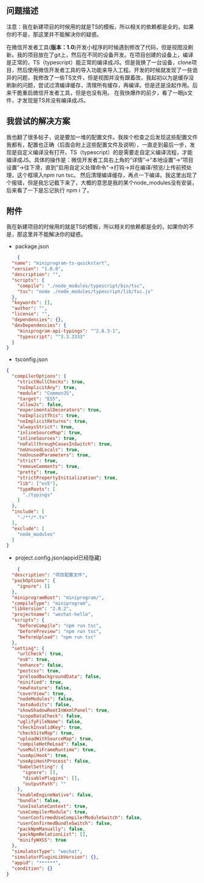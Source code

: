 ## 问题描述
注意：我在新建项目的时候用的就是TS的模板，所以相关的依赖都是全的，如果你的不是，那这里并不能解决你的疑惑。

在微信开发者工具(**版本：1.0**)开发小程序的时候遇到修改了代码，但是视图没刷新。我的项目放在了git上，然后在不同的设备开发。在项目创建的设备上，编译是正常的，TS（typescript）能正常的编译成JS。但是我换了一台设备，clone项目，然后使用微信开发者工具的导入功能来导入工程。开发的时候就发现了一些诡异的问题，我修改了一些TS文件，但是视图并没有跟着改，我起初以为是缓存没刷新的问题，尝试过清编译缓存，清理所有缓存，再编译。但是还是没起作用。后来干脆重启微信开发者工具，但是也没有用。
在我快爆炸的前夕，看了一眼js文件，才发现是TS并没有编译成JS。

## 我尝试的解决方案
我也翻了很多帖子，说是要加一堆的配置文件。我挨个检查之后发现这些配置文件我都有，配置也正确（后面会附上这些配置文件及说明），一直走到最后一步，发现是自定义编译没有打开。TS（typescript）的是需要走自定义编译流程，才能编译成JS。具体的操作是：微信开发者工具右上角的“详情”->“本地设置”->“项目设置”->往下滑，直到"启用自定义处理命令"->打钩->并在编译/预览/上传前预处理，这个框填入npm run tsc。
然后清理编译缓存，再点一下编译。我这里出现了个报错，但是我忘记截下来了，大概的意思是我的某个node_modules没有安装，后来看了一下是忘记执行 npm i 了。

## 附件
我在新建项目的时候用的就是TS的模板，所以相关的依赖都是全的，如果你的不是，那这里并不能解决你的疑惑。

* package.json

```json
    {
  "name": "miniprogram-ts-quickstart",
  "version": "1.0.0",
  "description": "",
  "scripts": {
    "compile": "./node_modules/typescript/bin/tsc",
    "tsc": "node ./node_modules/typescript/lib/tsc.js"
  },
  "keywords": [],
  "author": "",
  "license": "",
  "dependencies": {},
  "devDependencies": {
    "miniprogram-api-typings": "^2.8.3-1",
    "typescript": "^3.3.3333"
  }
}

```

* tsconfig.json

```json
{
  "compilerOptions": {
    "strictNullChecks": true,
    "noImplicitAny": true,
    "module": "CommonJS",
    "target": "ES5",
    "allowJs": false,
    "experimentalDecorators": true,
    "noImplicitThis": true,
    "noImplicitReturns": true,
    "alwaysStrict": true,
    "inlineSourceMap": true,
    "inlineSources": true,
    "noFallthroughCasesInSwitch": true,
    "noUnusedLocals": true,
    "noUnusedParameters": true,
    "strict": true,
    "removeComments": true,
    "pretty": true,
    "strictPropertyInitialization": true,
    "lib": ["es5"],
    "typeRoots": [
      "./typings"
    ]
  },
  "include": [
    "./**/*.ts"
  ],
  "exclude": [
    "node_modules"
  ]
}
```

* project.config.json(appid已经隐藏)
```json
    {
  "description": "项目配置文件",
  "packOptions": {
    "ignore": []
  },
  "miniprogramRoot": "miniprogram/",
  "compileType": "miniprogram",
  "libVersion": "2.8.2",
  "projectname": "wechat-hello",
  "scripts": {
    "beforeCompile": "npm run tsc",
    "beforePreview": "npm run tsc",
    "beforeUpload": "npm run tsc"
  },
  "setting": {
    "urlCheck": true,
    "es6": true,
    "enhance": false,
    "postcss": true,
    "preloadBackgroundData": false,
    "minified": true,
    "newFeature": false,
    "coverView": true,
    "nodeModules": false,
    "autoAudits": false,
    "showShadowRootInWxmlPanel": true,
    "scopeDataCheck": false,
    "uglifyFileName": false,
    "checkInvalidKey": true,
    "checkSiteMap": true,
    "uploadWithSourceMap": true,
    "compileHotReLoad": false,
    "useMultiFrameRuntime": true,
    "useApiHook": true,
    "useApiHostProcess": false,
    "babelSetting": {
      "ignore": [],
      "disablePlugins": [],
      "outputPath": ""
    },
    "enableEngineNative": false,
    "bundle": false,
    "useIsolateContext": true,
    "useCompilerModule": true,
    "userConfirmedUseCompilerModuleSwitch": false,
    "userConfirmedBundleSwitch": false,
    "packNpmManually": false,
    "packNpmRelationList": [],
    "minifyWXSS": true
  },
  "simulatorType": "wechat",
  "simulatorPluginLibVersion": {},
  "appid": "******",
  "condition": {}
}
```